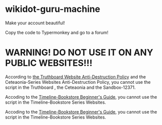 # wikidot-guru-machine
Make your account beautiful!

Copy the code to Typermonkey and go to a forum!

# WARNING! DO NOT USE IT ON ANY PUBLIC WEBSITES!!!
According to [the Truthboard Website Anti-Destruction Policy](https://truthboard.wikidot.com/blog:198) and the Ceteaonia-Series Websites Anti-Destruction Policy, you cannot use the script in the Truthboard , the Ceteaonia and the Sandbox-12371.

Accoding to the [Timeline-Bookstore Beginner's Guide](https://timeline-bookstore.wikidot.com/site-rules), you cannot use the script in the Timeline-Bookstore Series Websites.

Accoding to the [Timeline-Bookstore Beginner's Guide](https://timeline-bookstore.wikidot.com/site-rules), you cannot use the script in the Timeline-Bookstore Series Websites.
